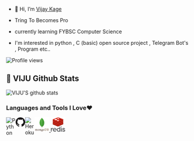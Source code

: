 - 👋 Hi, I’m [Vijay Kage](https://t.me/itsmevijuu)

- Tring To Becomes Pro 
- currently learning FYBSC Computer Science

- I'm interested in python , C (basic) open source project , Telegram Bot's , Program etc.. 

![Profile views](https://komarev.com/ghpvc/?username=Viju60&color=blue&style=flat-square&label=Profile+Views)

## 🎯 **VIJU Github Stats**
![VIJU'S github stats](https://github-readme-stats.vercel.app/api?username=Viju60&show_icons=true&theme=tokyonight)

### Languages and Tools I Love❤️
[<img align="left" alt="Python" width="26px" src="https://upload.wikimedia.org/wikipedia/commons/thumb/c/c3/Python-logo-notext.svg/600px-Python-logo-notext.svg.png" />](https://python.org/)
[<img align="left" alt="GitHub" width="26px" src="https://raw.githubusercontent.com/github/explore/78df643247d429f6cc873026c0622819ad797942/topics/github/github.png" />](https://git-scm.com/)
[<img align="left" alt="Heroku" width="26px" src="https://www.nicepng.com/png/full/223-2233246_heroku-logo-salesforce-heroku.png" />](https://heroku.com/)
<p align="left"> <a href="https://www.mongodb.com/" target="_blank" rel="noreferrer"> <img src="https://raw.githubusercontent.com/devicons/devicon/master/icons/mongodb/mongodb-original-wordmark.svg" alt="mongodb" width="40" height="40"/> </a> <a href="https://redis.io" target="_blank" rel="noreferrer"> <img src="https://raw.githubusercontent.com/devicons/devicon/master/icons/redis/redis-original-wordmark.svg" alt="redis" width="40" height="40"/> </a> </p>

<!---
Viju60/Viju60 is a ✨ special ✨ repository because its `README.md` (this file) appears on your GitHub profile.
You can click the Preview link to take a look at your changes.
--->

